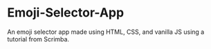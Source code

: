 # Emoji-Selector-App
An emoji selector app made using HTML, CSS, and vanilla JS using a tutorial from Scrimba. 
